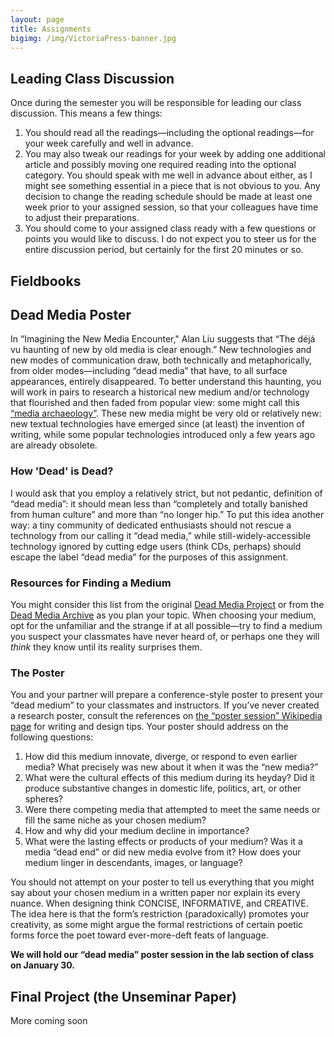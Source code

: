 ```yaml
---
layout: page
title: Assignments
bigimg: /img/VictoriaPress-banner.jpg
---
```


## Leading Class Discussion

Once during the semester you will be responsible for leading our class discussion. This means a few things:

1. You should read all the readings—including the optional readings—for your week carefully and well in advance.
2. You may also tweak our readings for your week by adding one additional article and possibly moving one required reading into the optional category. You should speak with me well in advance about either, as I might see something essential in a piece that is not obvious to you. Any decision to change the reading schedule should be made at least one week prior to your assigned session, so that your colleagues have time to adjust their preparations.
3. You should come to your assigned class ready with a few questions or points you would like to discuss. I do not expect you to steer us for the entire discussion period, but certainly for the first 20 minutes or so.

## Fieldbooks

## Dead Media Poster

In “Imagining the New Media Encounter," Alan Liu suggests that “The déjá vu haunting of new by old media is clear enough.” New technologies and new modes of communication draw, both technically and metaphorically, from older modes—including “dead media” that have, to all surface appearances, entirely disappeared. To better understand this haunting, you will work in pairs to research a historical new medium and/or technology that flourished and then faded from popular view: some might call this [“media archaeology”](http://mediaarchaeologylab.com/). These new media might be very old or relatively new: new textual technologies have emerged since (at least) the invention of writing, while some popular technologies introduced only a few years ago are already obsolete. 

### How 'Dead' is Dead?

I would ask that you employ a relatively strict, but not pedantic, definition of “dead media”: it should mean less than “completely and totally banished from human culture” and more than “no longer hip.” To put this idea another way: a tiny community of dedicated enthusiasts should not rescue a technology from our calling it “dead media,” while still-widely-accessible technology ignored by cutting edge users (think CDs, perhaps) should escape the label “dead media” for the purposes of this assignment. 

### Resources for Finding a Medium

You might consider this list from the original [Dead Media Project](http://www.deadmedia.org/notes/index-numeric.html) or from the [Dead Media Archive](http://cultureandcommunication.org/deadmedia/index.php/Main_Page) as you plan your topic. When choosing your medium, opt for the unfamiliar and the strange if at all possible—try to find a medium you suspect your classmates have never heard of, or perhaps one they will *think* they know until its reality surprises them.

### The Poster

You and your partner will prepare a conference-style poster to present your “dead medium” to your classmates and instructors. If you’ve never created a research poster, consult the references on [the “poster session” Wikipedia page](http://en.wikipedia.org/wiki/Poster_session) for writing and design tips. Your poster should address on the following questions:

1. How did this medium innovate, diverge, or respond to even earlier media? What precisely was new about it when it was the “new media?”
2. What were the cultural effects of this medium during its heyday? Did it produce substantive changes in domestic life, politics, art, or other spheres?
3. Were there competing media that attempted to meet the same needs or fill the same niche as your chosen medium?
4. How and why did your medium decline in importance?
5. What were the lasting effects or products of your medium? Was it a media “dead end” or did new media evolve from it? How does your medium linger in descendants, images, or language?

You should not attempt on your poster to tell us everything that you might say about your chosen medium in a written paper nor explain its every nuance. When designing think CONCISE, INFORMATIVE, and CREATIVE. The idea here is that the form’s restriction (paradoxically) promotes your creativity, as some might argue the formal restrictions of certain poetic forms force the poet toward ever-more-deft feats of language.

**We will hold our “dead media” poster session in the lab section of class on January 30.**

## Final Project (the Unseminar Paper)

More coming soon